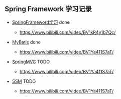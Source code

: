 ## Spring Framework 学习记录
* [SpringFrameword学习](https://github.com/103style/SpringDemos/tree/master/spring-framework-demo) done
  *  https://www.bilibili.com/video/BV1kR4y1b7Qc/

* [MyBatis](https://github.com/103style/SpringDemos/tree/master/MyBatisDemo) done
  * https://www.bilibili.com/video/BV1Ya411S7aT/

* [SpringMVC]() TODO
  * https://www.bilibili.com/video/BV1Ya411S7aT/

* [SSM]() TODO
  * https://www.bilibili.com/video/BV1Ya411S7aT/

  
